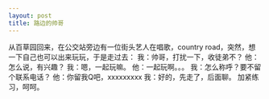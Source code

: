```yaml
---
layout: post
title: 路边的帅哥
---
```

从百草园回来，在公交站旁边有一位街头艺人在唱歌，country road，突然，想一下自己也可以出来玩玩，于是走过去：
我：帅哥，打扰一下，收徒弟不？
他：怎么说，有兴趣？
我：嗯，一起玩嘛。
他：一起玩啊。。。
我：怎么称呼？要不留个联系电话？
他：你留我Q吧，xxxxxxxxx
我：好的，先走了，后面聊。
加紧练习，呵呵。